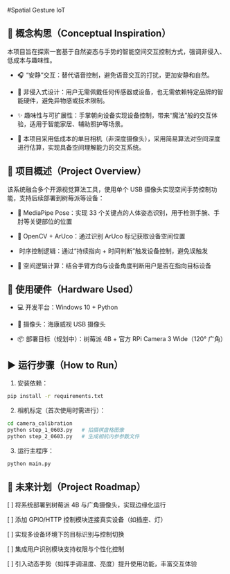 #Spatial Gesture IoT


## 🌟 概念构思（Conceptual Inspiration）

本项目旨在探索一套基于自然姿态与手势的智能空间交互控制方式，强调非侵入、低成本与趣味性。

- 🎧 “安静”交互：替代语音控制，避免语音交互的打扰，更加安静和自然。

- 🧤 非侵入式设计：用户无需佩戴任何传感器或设备，也无需依赖特定品牌的智能硬件，避免异物感或技术限制。

- ✨ 趣味性与可扩展性：手掌朝向设备实现设备控制，带来“魔法”般的交互体验，适用于智能家居、辅助照护等场景。

- 📌 本项目采用低成本的单目相机（非深度摄像头），采用简易算法对空间深度进行估算，实现具备空间理解能力的交互系统。


## 📌 项目概述（Project Overview）

该系统融合多个开源视觉算法工具，使用单个 USB 摄像头实现空间手势控制功能，支持后续部署到树莓派等设备：

- 🤖 MediaPipe Pose：实现 33 个关键点的人体姿态识别，用于检测手腕、手肘等关键部位的位置

- 🧭 OpenCV + ArUco：通过识别 ArUco 标记获取设备空间位置

- ️ 时序控制逻辑：通过“持续指向 + 时间判断”触发设备控制，避免误触发

- 🧠 空间逻辑计算：结合手臂方向与设备角度判断用户是否在指向目标设备


## 🔌 使用硬件（Hardware Used）

- 💻 开发平台：Windows 10 + Python

- 🎥 摄像头：海康威视 USB 摄像头

- 📦 部署目标（规划中）：树莓派 4B + 官方 RPi Camera 3 Wide（120° 广角）


## ▶️ 运行步骤（How to Run）

1. 安装依赖：

```bash
pip install -r requirements.txt
```

2. 相机标定（首次使用时需进行）：

```bash
cd camera_calibration
python step_1_0603.py   # 拍摄棋盘格图像
python step_2_0603.py   # 生成相机内参参数文件
```

3. 运行主程序：
```bash
python main.py
```

## 🚀 未来计划（Project Roadmap）

[ ] 将系统部署到树莓派 4B 与广角摄像头，实现边缘化运行
    
[ ] 添加 GPIO/HTTP 控制模块连接真实设备（如插座、灯）
    
[ ] 实现多设备环境下的目标识别与控制切换
    
[ ] 集成用户识别模块支持权限与个性化控制
    
[ ] 引入动态手势（如挥手调温度、亮度）提升使用功能，丰富交互体验



